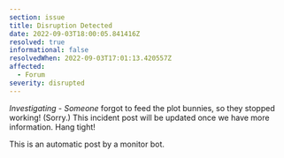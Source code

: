 ```yaml
---
section: issue
title: Disruption Detected
date: 2022-09-03T18:00:05.841416Z
resolved: true
informational: false
resolvedWhen: 2022-09-03T17:01:13.420557Z
affected:
  - Forum
severity: disrupted
---
```

*Investigating* - _Someone_ forgot to feed the plot bunnies, so they stopped working! (Sorry.) This incident post will be updated once we have more information. Hang tight!

This is an automatic post by a monitor bot.
        